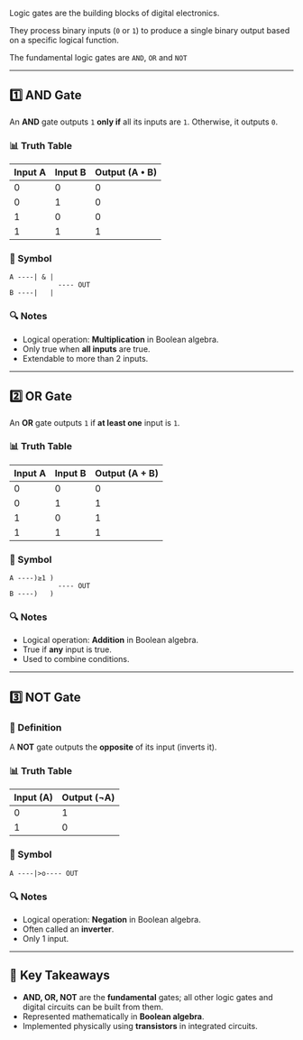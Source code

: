 
Logic gates are the building blocks of digital electronics.  

They process binary inputs (`0` or `1`) to produce a single binary output based on a specific logical function.

The fundamental logic gates are `AND`, `OR` and `NOT`

---

## 1️⃣ AND Gate

An **AND** gate outputs `1` **only if** all its inputs are `1`. Otherwise, it outputs `0`.

### 📊 Truth Table

| Input A | Input B | Output (A • B) |
|---------|---------|----------------|
| 0       | 0       | 0              |
| 0       | 1       | 0              |
| 1       | 0       | 0              |
| 1       | 1       | 1              |

### 📐 Symbol

    A ----| & |
			    ---- OUT
    B ----|   |


### 🔍 Notes
- Logical operation: **Multiplication** in Boolean algebra.
- Only true when **all inputs** are true.
- Extendable to more than 2 inputs.

---

## 2️⃣ OR Gate

An **OR** gate outputs `1` if **at least one** input is `1`.

### 📊 Truth Table

| Input A | Input B | Output (A + B) |
|---------|---------|----------------|
| 0       | 0       | 0              |
| 0       | 1       | 1              |
| 1       | 0       | 1              |
| 1       | 1       | 1              |

### 📐 Symbol

    A ----)≥1 )
			    ---- OUT
    B ----)   )

### 🔍 Notes
- Logical operation: **Addition** in Boolean algebra.
- True if **any** input is true.
- Used to combine conditions.

---

## 3️⃣ NOT Gate

### 🧾 Definition
A **NOT** gate outputs the **opposite** of its input (inverts it).

### 📊 Truth Table

| Input (A) | Output (¬A) |
|-----------|-------------|
| 0         | 1           |
| 1         | 0           |

### 📐 Symbol

    A ----|>o---- OUT


### 🔍 Notes
- Logical operation: **Negation** in Boolean algebra.
- Often called an **inverter**.
- Only 1 input.

---

## 🧠 Key Takeaways
- **AND, OR, NOT** are the **fundamental** gates; all other logic gates and digital circuits can be built from them.
- Represented mathematically in **Boolean algebra**.
- Implemented physically using **transistors** in integrated circuits.
